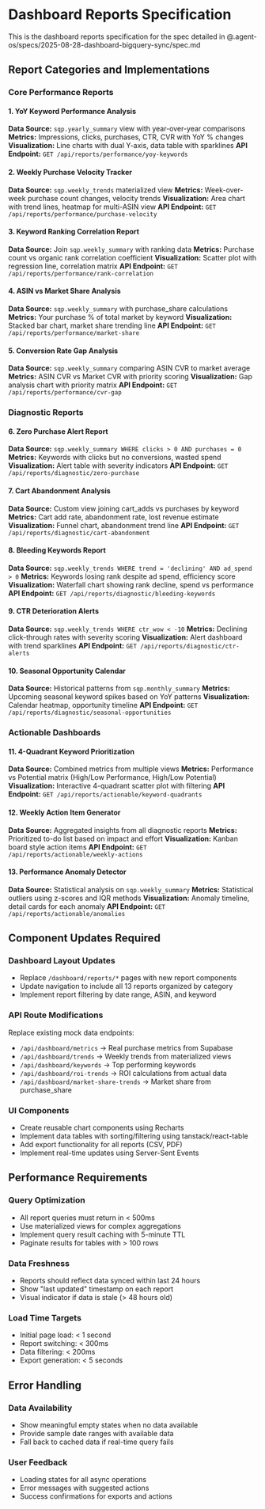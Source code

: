 # Dashboard Reports Specification

This is the dashboard reports specification for the spec detailed in @.agent-os/specs/2025-08-28-dashboard-bigquery-sync/spec.md

## Report Categories and Implementations

### Core Performance Reports

#### 1. YoY Keyword Performance Analysis
**Data Source:** `sqp.yearly_summary` view with year-over-year comparisons
**Metrics:** Impressions, clicks, purchases, CTR, CVR with YoY % changes
**Visualization:** Line charts with dual Y-axis, data table with sparklines
**API Endpoint:** `GET /api/reports/performance/yoy-keywords`

#### 2. Weekly Purchase Velocity Tracker
**Data Source:** `sqp.weekly_trends` materialized view
**Metrics:** Week-over-week purchase count changes, velocity trends
**Visualization:** Area chart with trend lines, heatmap for multi-ASIN view
**API Endpoint:** `GET /api/reports/performance/purchase-velocity`

#### 3. Keyword Ranking Correlation Report
**Data Source:** Join `sqp.weekly_summary` with ranking data
**Metrics:** Purchase count vs organic rank correlation coefficient
**Visualization:** Scatter plot with regression line, correlation matrix
**API Endpoint:** `GET /api/reports/performance/rank-correlation`

#### 4. ASIN vs Market Share Analysis
**Data Source:** `sqp.weekly_summary` with purchase_share calculations
**Metrics:** Your purchase % of total market by keyword
**Visualization:** Stacked bar chart, market share trending line
**API Endpoint:** `GET /api/reports/performance/market-share`

#### 5. Conversion Rate Gap Analysis
**Data Source:** `sqp.weekly_summary` comparing ASIN CVR to market average
**Metrics:** ASIN CVR vs Market CVR with priority scoring
**Visualization:** Gap analysis chart with priority matrix
**API Endpoint:** `GET /api/reports/performance/cvr-gap`

### Diagnostic Reports

#### 6. Zero Purchase Alert Report
**Data Source:** `sqp.weekly_summary WHERE clicks > 0 AND purchases = 0`
**Metrics:** Keywords with clicks but no conversions, wasted spend
**Visualization:** Alert table with severity indicators
**API Endpoint:** `GET /api/reports/diagnostic/zero-purchase`

#### 7. Cart Abandonment Analysis
**Data Source:** Custom view joining cart_adds vs purchases by keyword
**Metrics:** Cart add rate, abandonment rate, lost revenue estimate
**Visualization:** Funnel chart, abandonment trend line
**API Endpoint:** `GET /api/reports/diagnostic/cart-abandonment`

#### 8. Bleeding Keywords Report
**Data Source:** `sqp.weekly_trends WHERE trend = 'declining' AND ad_spend > 0`
**Metrics:** Keywords losing rank despite ad spend, efficiency score
**Visualization:** Waterfall chart showing rank decline, spend vs performance
**API Endpoint:** `GET /api/reports/diagnostic/bleeding-keywords`

#### 9. CTR Deterioration Alerts
**Data Source:** `sqp.weekly_trends WHERE ctr_wow < -10`
**Metrics:** Declining click-through rates with severity scoring
**Visualization:** Alert dashboard with trend sparklines
**API Endpoint:** `GET /api/reports/diagnostic/ctr-alerts`

#### 10. Seasonal Opportunity Calendar
**Data Source:** Historical patterns from `sqp.monthly_summary`
**Metrics:** Upcoming seasonal keyword spikes based on YoY patterns
**Visualization:** Calendar heatmap, opportunity timeline
**API Endpoint:** `GET /api/reports/diagnostic/seasonal-opportunities`

### Actionable Dashboards

#### 11. 4-Quadrant Keyword Prioritization
**Data Source:** Combined metrics from multiple views
**Metrics:** Performance vs Potential matrix (High/Low Performance, High/Low Potential)
**Visualization:** Interactive 4-quadrant scatter plot with filtering
**API Endpoint:** `GET /api/reports/actionable/keyword-quadrants`

#### 12. Weekly Action Item Generator
**Data Source:** Aggregated insights from all diagnostic reports
**Metrics:** Prioritized to-do list based on impact and effort
**Visualization:** Kanban board style action items
**API Endpoint:** `GET /api/reports/actionable/weekly-actions`

#### 13. Performance Anomaly Detector
**Data Source:** Statistical analysis on `sqp.weekly_summary`
**Metrics:** Statistical outliers using z-scores and IQR methods
**Visualization:** Anomaly timeline, detail cards for each anomaly
**API Endpoint:** `GET /api/reports/actionable/anomalies`

## Component Updates Required

### Dashboard Layout Updates
- Replace `/dashboard/reports/*` pages with new report components
- Update navigation to include all 13 reports organized by category
- Implement report filtering by date range, ASIN, and keyword

### API Route Modifications
Replace existing mock data endpoints:
- `/api/dashboard/metrics` → Real purchase metrics from Supabase
- `/api/dashboard/trends` → Weekly trends from materialized views
- `/api/dashboard/keywords` → Top performing keywords
- `/api/dashboard/roi-trends` → ROI calculations from actual data
- `/api/dashboard/market-share-trends` → Market share from purchase_share

### UI Components
- Create reusable chart components using Recharts
- Implement data tables with sorting/filtering using tanstack/react-table
- Add export functionality for all reports (CSV, PDF)
- Implement real-time updates using Server-Sent Events

## Performance Requirements

### Query Optimization
- All report queries must return in < 500ms
- Use materialized views for complex aggregations
- Implement query result caching with 5-minute TTL
- Paginate results for tables with > 100 rows

### Data Freshness
- Reports should reflect data synced within last 24 hours
- Show "last updated" timestamp on each report
- Visual indicator if data is stale (> 48 hours old)

### Load Time Targets
- Initial page load: < 1 second
- Report switching: < 300ms
- Data filtering: < 200ms
- Export generation: < 5 seconds

## Error Handling

### Data Availability
- Show meaningful empty states when no data available
- Provide sample date ranges with available data
- Fall back to cached data if real-time query fails

### User Feedback
- Loading states for all async operations
- Error messages with suggested actions
- Success confirmations for exports and actions